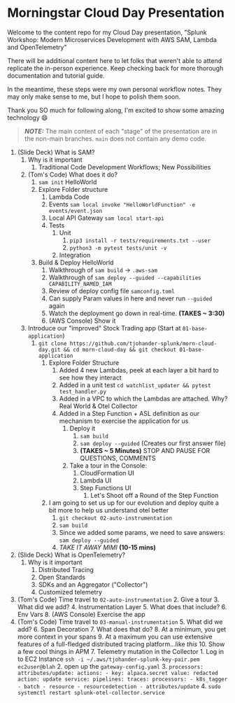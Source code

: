 # Morningstar Cloud Day Presentation

Welcome to the content repo for my Cloud Day presentation, "Splunk Workshop: Modern Microservices Development with AWS SAM, Lambda and OpenTelemetry"

There will be additional content here to let folks that weren't able to attend replicate the in-person experience.  Keep checking back for more thorough documentation and tutorial guide.

In the meantime, these steps were my own personal workflow notes.  They may only make sense to me, but I hope to polish them soon.

Thank you SO much for following along, I'm excited to show some amazing technology :smile:

> **_NOTE:_**  The main content of each "stage" of the presentation are in the non-main branches.  `main` does not contain any demo code.

1. (Slide Deck) What is SAM?
   1. Why is it important
      1. Traditional Code Development Workflows; New Possibilities
   2. (Tom's Code) What does it do?
      1. `sam init` HelloWorld
      2. Explore Folder structure
         1. Lambda Code
         2. Events `sam local invoke "HelloWorldFunction" -e events/event.json`
         3. Local API Gateway `sam local start-api`
         4. Tests
            1. Unit
               1. `pip3 install -r tests/requirements.txt --user`
               2. `python3 -m pytest tests/unit -v`
            2. Integration
      3. Build & Deploy HelloWorld
         1. Walkthrough of `sam build` -> `.aws-sam`
         2. Walkthrough of `sam deploy --guided --capabilities CAPABILITY_NAMED_IAM`
         3. Review of deploy config file `samconfig.toml`
         4. Can supply Param values in here and never run `--guided` again
         5. Watch the deployment go down in real-time. **(TAKES ~ 3:30)**
         6. (AWS Console) Show it
   3. Introduce our "improved" Stock Trading app (Start at `01-base-application`)
      1. `git clone https://github.com/tjohander-splunk/morn-cloud-day.git && cd morn-cloud-day && git checkout 01-base-application`
         1. Explore Folder Structure
            1. Added 4 new Lambdas, peek at each layer a bit hard to see how they interact
            1. Added in a unit test `cd watchlist_updater && pytest test_handler.py`
            2. Added in a VPC to which the Lambdas are attached.  Why?  Real World & Otel Collector
            3. Added in a Step Function + ASL definition as our mechanism to exercise the application for us
               1. Deploy it
                  1. `sam build`
                  2. `sam deploy --guided` (Creates our first answer file)
                  3. **(TAKES ~ 5 Minutes)** STOP AND PAUSE FOR QUESTIONS, COMMENTS
               2. Take a tour in the Console:
                  1. CloudFormation UI 
                  2. Lambda UI
                  3. Step Functions UI
                     1. Let's Shoot off a Round of the Step Function
         2. I am going to set us up for our evolution and deploy quite a bit more to help us understand otel better
            1. `git checkout 02-auto-instrumentation`
            2. `sam build`
            3. Since we added some params, we need to save answers: `sam deploy --guided`
            4. _TAKE IT AWAY MIMI_ **(10-15 mins)**
2. (Slide Deck) What is OpenTelemetry?
   1. Why is it important
      1. Distributed Tracing
      1. Open Standards
      2. SDKs and an Aggregator ("Collector")
      2. Customized telemetry
3. (Tom's Code) Time travel to `02-auto-instrumentation`
   2. Give a tour
      3. What did we add?
         4. Instrumentation Layer
            5. What does that include?
         6. Env Vars
   8. (AWS Console) Exercise the app
4. (Tom's Code) Time travel to `03-manual-instrumentation`
   5. What did we add?
      6. Span Decoration
         7. What does that do?
            8. At a minimum, you get more context in your spans
            9. At a maximum you can use extensive features of a full-fledged distributed tracing platform...like _this_
         10. Show a few cool things in APM
      7. Telemetry mutation in the Collector
         1. Log in to EC2 Instance `ssh -i ~/.aws/tjohander-splunk-key-pair.pem ec2user@blah`
         2. open up the `gateway-config.yaml`
         3. ```
            processors:
              attributes/update:
                actions:
                  - key: alpaca.secret
                    value: redacted
                    action: update
            service:
              pipelines:
                traces:
                  processors:
                    - k8s_tagger
                    - batch
                    - resource
                    - resourcedetection
                    - attributes/update
            ```
         4. `sudo systemctl restart splunk-otel-collector.service`

